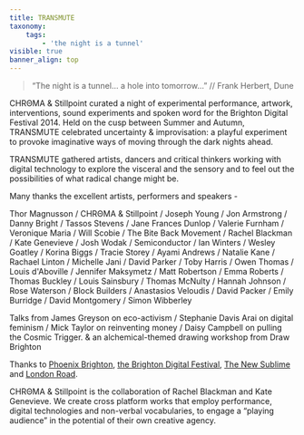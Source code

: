 ```yaml
---
title: TRANSMUTE
taxonomy:
    tags:
        - 'the night is a tunnel'
visible: true
banner_align: top
---
```


> “The night is a tunnel... a hole into tomorrow...” // Frank Herbert, Dune

<span class="chroma">CHRΘMA</span> & Stillpoint curated a night of experimental performance, artwork, interventions, sound experiments and spoken word for the Brighton Digital Festival 2014. Held on the cusp between Summer and Autumn, TRANSMUTE celebrated uncertainty & improvisation: a playful experiment to provoke imaginative ways of moving through the dark nights ahead.

TRANSMUTE gathered artists, dancers and critical thinkers working with digital technology to explore the visceral and the sensory and to feel out the possibilities of what radical change might be.

Many thanks the excellent artists, performers and speakers -

Thor Magnusson / <span class="chroma">CHRΘMA</span> & Stillpoint / Joseph Young / Jon Armstrong / Danny Bright / Tassos Stevens / Jane Frances Dunlop / Valerie Furnham / Veronique Maria / Will Scobie / The Bite Back Movement / Rachel Blackman / Kate Genevieve / Josh Wodak / Semiconductor / Ian Winters / Wesley Goatley / Korina Biggs / Tracie Storey / Ayami Andrews / Natalie Kane / Rachael Linton / Michelle Jani / David Parker / Toby Harris / Owen Thomas / Louis d'Aboville / Jennifer Maksymetz / Matt Robertson / Emma Roberts / Thomas Buckley / Louis Sainsbury / Thomas McNulty / Hannah Johnson / Rose Waterson / Block Builders / Anastasios Veloudis / David Packer / Emily Burridge / David Montgomery / Simon Wibberley 

Talks from James Greyson on eco-activism / Stephanie Davis Arai on digital feminism / Mick Taylor on reinventing money / Daisy Campbell on pulling the Cosmic Trigger. 
& an alchemical-themed drawing workshop from Draw Brighton

Thanks to [Phoenix Brighton](http://www.phoenixbrighton.org/), [the Brighton Digital Festival](http://www.brightondigitalfestival.co.uk/), [The New Sublime](http://thenewsublime.com/?page_id=4) and [London Road](http://visitlondonroad.co.uk/).

<span class="chroma">CHRΘMA</span> & Stillpoint is the collaboration of Rachel Blackman and Kate Genevieve. We create cross platform works that employ performance, digital technologies and non-verbal vocabularies, to engage a “playing audience” in the potential of their own creative agency.

